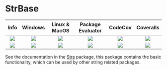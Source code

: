 # StrBase

| **Info** | **Windows** | **Linux & MacOS** | **Package Evaluator** | **CodeCov** | **Coveralls** |
|:------------------:|:------------------:|:---------------------:|:-----------------:|:---------------------:|:-----------------:|
| [![][license-img]][license-url] | [![][app-s-img]][app-s-url] | [![][travis-s-img]][travis-url] | [![][pkgeval-img]][pkgeval-url] | [![][codecov-img]][codecov-url] | [![][coverall-s-img]][coverall-s-url]
| [![][gitter-img]][gitter-url] | [![][app-m-img]][app-m-url] | [![][travis-m-img]][travis-url] | [![][pkgeval-img]][pkgeval-url] | [![][codecov-img]][codecov-url] | [![][coverall-m-img]][coverall-m-url]

[license-img]:  http://img.shields.io/badge/license-MIT-brightgreen.svg?style=flat
[license-url]:  LICENSE.md

[gitter-img]:   https://badges.gitter.im/Join%20Chat.svg
[gitter-url]:   https://gitter.im/JuliaString/Lobby?utm_source=badge&utm_medium=badge&utm_campaign=pr-badge

[travis-url]:   https://travis-ci.org/JuliaString/StrBase.jl
[travis-s-img]: https://travis-ci.org/JuliaString/StrBase.jl.svg
[travis-m-img]: https://travis-ci.org/JuliaString/StrBase.jl.svg?branch=master

[app-s-url]:    https://ci.appveyor.com/project/ScottPJones/strbase-jl
[app-m-url]:    https://ci.appveyor.com/project/ScottPJones/strbase-jl/branch/master
[app-s-img]:    https://ci.appveyor.com/api/projects/status/2v12uwlr0ueale6n?svg=true
[app-m-img]:    https://ci.appveyor.com/api/projects/status/2v12uwlr0ueale6n/branch/master?svg=true

[pkgeval-img]: https://juliaci.github.io/NanosoldierReports/pkgeval_badges/S/StrBase.svg
[pkgeval-url]: https://juliaci.github.io/NanosoldierReports/pkgeval_badges/report.html

[codecov-url]:  https://codecov.io/gh/JuliaString/StrBase.jl
[codecov-img]:  https://codecov.io/gh/JuliaString/StrBase.jl/branch/master/graph/badge.svg

[coverall-s-url]: https://coveralls.io/github/JuliaString/StrBase.jl
[coverall-m-url]: https://coveralls.io/github/JuliaString/StrBase.jl?branch=master
[coverall-s-img]: https://coveralls.io/repos/github/JuliaString/StrBase.jl/badge.svg
[coverall-m-img]: https://coveralls.io/repos/github/JuliaString/StrBase.jl/badge.svg?branch=master

See the documentation in the [Strs](https://github.com/JuliaString/Strs.jl) package,
this package contains the basic functionality, which can be used by other string related packages.
